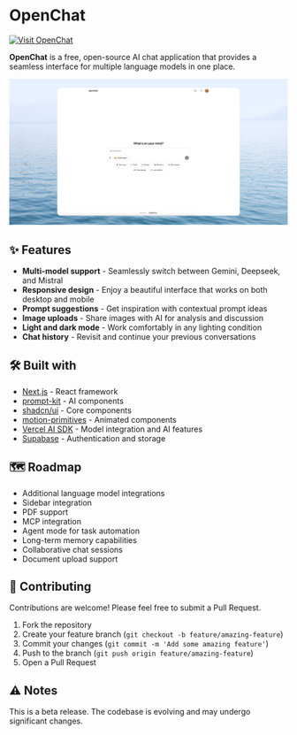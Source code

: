 # OpenChat

[![Visit OpenChat](https://img.shields.io/badge/Visit-OpenChat-blue)](https://chat.ajanraj.com)

**OpenChat** is a free, open-source AI chat application that provides a seamless interface for multiple language models in one place.

![OpenChat screenshot](./public/cover_openchat.jpg)

## ✨ Features

- **Multi-model support** - Seamlessly switch between Gemini, Deepseek, and Mistral
- **Responsive design** - Enjoy a beautiful interface that works on both desktop and mobile
- **Prompt suggestions** - Get inspiration with contextual prompt ideas
- **Image uploads** - Share images with AI for analysis and discussion
- **Light and dark mode** - Work comfortably in any lighting condition
- **Chat history** - Revisit and continue your previous conversations

## 🛠️ Built with

- [Next.js](https://nextjs.org) - React framework
- [prompt-kit](https://prompt-kit.com/) - AI components
- [shadcn/ui](https://ui.shadcn.com) - Core components
- [motion-primitives](https://motion-primitives.com) - Animated components
- [Vercel AI SDK](https://vercel.com/blog/introducing-the-vercel-ai-sdk) - Model integration and AI features
- [Supabase](https://supabase.com) - Authentication and storage

## 🗺️ Roadmap

- Additional language model integrations
- Sidebar integration
- PDF support
- MCP integration
- Agent mode for task automation
- Long-term memory capabilities
- Collaborative chat sessions
- Document upload support

## 🤝 Contributing

Contributions are welcome! Please feel free to submit a Pull Request.

1. Fork the repository
2. Create your feature branch (`git checkout -b feature/amazing-feature`)
3. Commit your changes (`git commit -m 'Add some amazing feature'`)
4. Push to the branch (`git push origin feature/amazing-feature`)
5. Open a Pull Request

## ⚠️ Notes

This is a beta release. The codebase is evolving and may undergo significant changes.
